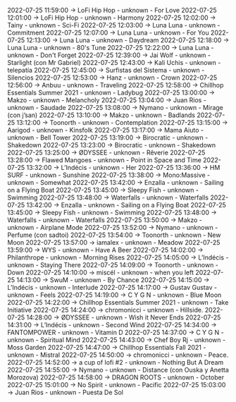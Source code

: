2022-07-25 11:59:00 -> LoFi Hip Hop - unknown - For Love
2022-07-25 12:01:00 -> LoFi Hip Hop - unknown - Harmony
2022-07-25 12:02:00 -> Tainy - unknown - Sci-Fi
2022-07-25 12:03:00 -> Luna Luna - unknown - Commitment
2022-07-25 12:07:00 -> Luna Luna - unknown - For You
2022-07-25 12:13:00 -> Luna Luna - unknown - Daydream
2022-07-25 12:18:00 -> Luna Luna - unknown - 80's Tune
2022-07-25 12:22:00 -> Luna Luna - unknown - Don't Forget
2022-07-25 12:39:00 -> Jai Wolf - unknown - Starlight (con Mr Gabriel)
2022-07-25 12:43:00 -> Kali Uchis - unknown - telepatía
2022-07-25 12:45:00 -> Surfistas del Sistema - unknown - Silencios
2022-07-25 12:53:00 -> Hanz - unknown - Crown
2022-07-25 12:56:00 -> Anbuu - unknown - Traveling
2022-07-25 12:58:00 -> Chillhop Essentials Summer 2021 - unknown - Ladybug
2022-07-25 13:00:00 -> Makzo - unknown - Melancholy
2022-07-25 13:04:00 -> Juan Rios - unknown - Saudade
2022-07-25 13:08:00 -> Nymano - unknown - Mirage (con j’san)
2022-07-25 13:10:00 -> Makzo - unknown - Badlands
2022-07-25 13:12:00 -> Toonorth - unknown - Contemplation
2022-07-25 13:15:00 -> Aarigod - unknown - Kinsfolk
2022-07-25 13:17:00 -> Mama Aiuto - unknown - Bell Tower
2022-07-25 13:19:00 -> Birocratic - unknown - Shakedown
2022-07-25 13:23:00 -> Birocratic - unknown - Shakedown
2022-07-25 13:25:00 -> ØDYSSEE - unknown - Rêverie
2022-07-25 13:28:00 -> Flawed Mangoes - unknown - Point in Space and Time
2022-07-25 13:32:00 -> L’Indécis - unknown - Her
2022-07-25 13:36:00 -> HM SURF - unknown - Sunshine
2022-07-25 13:38:00 -> Mono:Massive - unknown - Somewhat
2022-07-25 13:42:00 -> Enzalla - unknown - Sailing on a Flying Boat
2022-07-25 13:45:00 -> Sleepy Fish - unknown - Swimming
2022-07-25 13:48:00 -> Waterfalls - unknown - Waterfalls
2022-07-25 13:42:00 -> Enzalla - unknown - Sailing on a Flying Boat
2022-07-25 13:45:00 -> Sleepy Fish - unknown - Swimming
2022-07-25 13:48:00 -> Waterfalls - unknown - Waterfalls
2022-07-25 13:50:00 -> Makzo - unknown - Airplane Mode
2022-07-25 13:52:00 -> Nymano - unknown - Perfume (con sadtoi)
2022-07-25 13:54:00 -> Toonorth - unknown - New Moon
2022-07-25 13:57:00 -> iamalex - unknown - Meadow
2022-07-25 13:59:00 -> WYS - unknown - Have A Beer
2022-07-25 14:02:00 -> Philanthrope - unknown - Morning Rises
2022-07-25 14:05:00 -> L’Indécis - unknown - Staying There
2022-07-25 14:09:00 -> Toonorth - unknown - Down
2022-07-25 14:10:00 -> miscél - unknown - when you left
2022-07-25 14:13:00 -> SwuM - unknown - By Chance
2022-07-25 14:15:00 -> L’Indécis - unknown - Interlude
2022-07-25 14:17:00 -> Gustav Gustav - unknown - Feels
2022-07-25 14:19:00 -> C Y G N - unknown - Blue Moon
2022-07-25 14:22:00 -> Chillhop Essentials Summer 2021 - unknown - Take Initiative
2022-07-25 14:24:00 -> chromonicci - unknown - Hillside.
2022-07-25 14:28:00 -> ØDYSSEE - unknown - Wish it Never Ends
2022-07-25 14:31:00 -> L’Indécis - unknown - Second Wind
2022-07-25 14:34:00 -> FANTOMPOWER - unknown - Vitamin D
2022-07-25 14:37:00 -> C Y G N - unknown - Spiritual Mind
2022-07-25 14:43:00 -> Chef Boy Rj - unknown - Moss Garden
2022-07-25 14:47:00 -> Chillhop Essentials Fall 2021 - unknown - Mistral
2022-07-25 14:50:00 -> chromonicci - unknown - Peace.
2022-07-25 14:52:00 -> a cup of lofi #2 - unknown - Nothing But A Dream
2022-07-25 14:55:00 -> Nymano - unknown - Distance (con Ouska y Anetta Morozova)
2022-07-25 14:58:00 -> DRAGON ROOTS - unknown - October
2022-07-25 15:01:00 -> No Spirit - unknown - Pacific
2022-07-25 15:03:00 -> Juan Rios - unknown - Puesta De Sol
